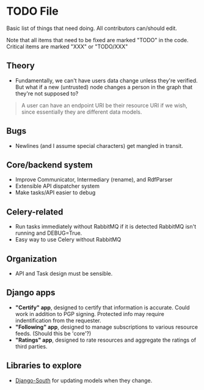 TODO File
=========
Basic list of things that need doing. All contributors can/should edit.

Note that all items that need to be fixed are marked "TODO" in the code.
Critical items are marked "XXX" or "TODO/XXX"

Theory
------
* Fundamentally, we can't have users data change unless they're verified. But
  what if a new (untrusted) node changes a person in the graph that they're 
  not supposed to?

> A user can have an endpoint URI be their resource URI if we wish, since 
> essentially they are different data models. 

Bugs
----
* Newlines (and I assume special characters) get mangled in transit.

Core/backend system
-------------------
* Improve Communicator, Intermediary (rename), and RdfParser
* Extensible API dispatcher system
* Make tasks/API easier to debug

Celery-related
--------------
* Run tasks immediately without RabbitMQ if it is detected RabbitMQ isn't 
  running and DEBUG=True.
* Easy way to use Celery without RabbitMQ

Organization
------------
* API and Task design must be sensible.

Django apps
-----------
* **"Certify" app**, designed to certify that information is accurate. Could 
  work in addition to PGP signing. Protected info may require indentification 
  from the requester. 
* **"Following" app**, designed to manage subscriptions to various resource
  feeds. (Should this be 'core'?)
* **"Ratings" app**, designed to rate resources and aggregate the ratings of
  third parties.

Libraries to explore
--------------------
* [Django-South](http://south.aeracode.org/) for updating models when they 
  change. 
